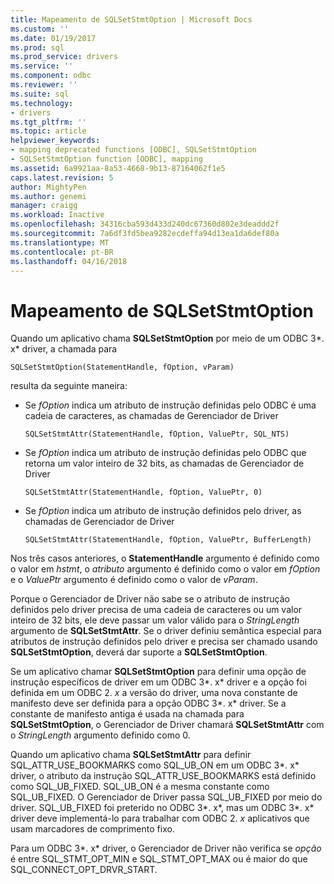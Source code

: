 ```yaml
---
title: Mapeamento de SQLSetStmtOption | Microsoft Docs
ms.custom: ''
ms.date: 01/19/2017
ms.prod: sql
ms.prod_service: drivers
ms.service: ''
ms.component: odbc
ms.reviewer: ''
ms.suite: sql
ms.technology:
- drivers
ms.tgt_pltfrm: ''
ms.topic: article
helpviewer_keywords:
- mapping deprecated functions [ODBC], SQLSetStmtOption
- SQLSetStmtOption function [ODBC], mapping
ms.assetid: 6a9921aa-8a53-4668-9b13-87164062f1e5
caps.latest.revision: 5
author: MightyPen
ms.author: genemi
manager: craigg
ms.workload: Inactive
ms.openlocfilehash: 34316cba593d433d240dc67360d802e3deaddd2f
ms.sourcegitcommit: 7a6df3fd5bea9282ecdeffa94d13ea1da6def80a
ms.translationtype: MT
ms.contentlocale: pt-BR
ms.lasthandoff: 04/16/2018
---
```

# <a name="sqlsetstmtoption-mapping"></a>Mapeamento de SQLSetStmtOption
Quando um aplicativo chama **SQLSetStmtOption** por meio de um ODBC 3*. x* driver, a chamada para  
  
```  
SQLSetStmtOption(StatementHandle, fOption, vParam)  
```  
  
 resulta da seguinte maneira:  
  
-   Se *fOption* indica um atributo de instrução definidas pelo ODBC é uma cadeia de caracteres, as chamadas de Gerenciador de Driver  
  
    ```  
    SQLSetStmtAttr(StatementHandle, fOption, ValuePtr, SQL_NTS)  
    ```  
  
-   Se *fOption* indica um atributo de instrução definidas pelo ODBC que retorna um valor inteiro de 32 bits, as chamadas de Gerenciador de Driver  
  
    ```  
    SQLSetStmtAttr(StatementHandle, fOption, ValuePtr, 0)  
    ```  
  
-   Se *fOption* indica um atributo de instrução definidos pelo driver, as chamadas de Gerenciador de Driver  
  
    ```  
    SQLSetStmtAttr(StatementHandle, fOption, ValuePtr, BufferLength)  
    ```  
  
 Nos três casos anteriores, o **StatementHandle** argumento é definido como o valor em *hstmt*, o *atributo* argumento é definido como o valor em *fOption* e o *ValuePtr* argumento é definido como o valor de *vParam*.  
  
 Porque o Gerenciador de Driver não sabe se o atributo de instrução definidos pelo driver precisa de uma cadeia de caracteres ou um valor inteiro de 32 bits, ele deve passar um valor válido para o *StringLength* argumento de **SQLSetStmtAttr**. Se o driver definiu semântica especial para atributos de instrução definidos pelo driver e precisa ser chamado usando **SQLSetStmtOption**, deverá dar suporte a **SQLSetStmtOption**.  
  
 Se um aplicativo chamar **SQLSetStmtOption** para definir uma opção de instrução específicos de driver em um ODBC 3*. x* driver e a opção foi definida em um ODBC 2. *x* a versão do driver, uma nova constante de manifesto deve ser definida para a opção ODBC 3*. x* driver. Se a constante de manifesto antiga é usada na chamada para **SQLSetStmtOption**, o Gerenciador de Driver chamará **SQLSetStmtAttr** com o *StringLength* argumento definido como 0.  
  
 Quando um aplicativo chama **SQLSetStmtAttr** para definir SQL_ATTR_USE_BOOKMARKS como SQL_UB_ON em um ODBC 3*. x* driver, o atributo da instrução SQL_ATTR_USE_BOOKMARKS está definido como SQL_UB_FIXED. SQL_UB_ON é a mesma constante como SQL_UB_FIXED. O Gerenciador de Driver passa SQL_UB_FIXED por meio do driver. SQL_UB_FIXED foi preterido no ODBC 3*. x*, mas um ODBC 3*. x* driver deve implementá-lo para trabalhar com ODBC 2. *x* aplicativos que usam marcadores de comprimento fixo.  
  
 Para um ODBC 3*. x* driver, o Gerenciador de Driver não verifica se *opção* é entre SQL_STMT_OPT_MIN e SQL_STMT_OPT_MAX ou é maior do que SQL_CONNECT_OPT_DRVR_START.
